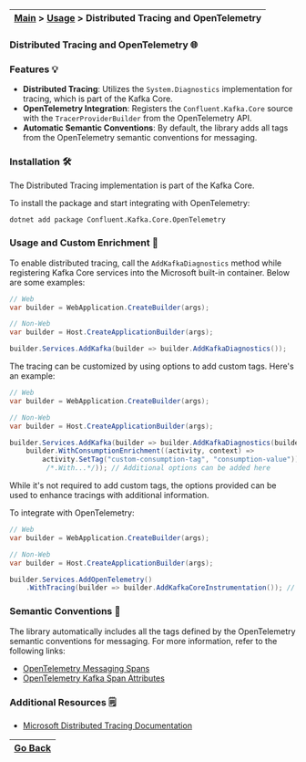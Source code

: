 | [Main](/README.md) > [Usage](/docs/Usage.md) > Distributed Tracing and OpenTelemetry |
|--------------------------------------------------------------------------------------|

### Distributed Tracing and OpenTelemetry :globe_with_meridians:

### Features :bulb:

- **Distributed Tracing**: Utilizes the `System.Diagnostics` implementation for tracing, which is part of the Kafka Core.
- **OpenTelemetry Integration**: Registers the `Confluent.Kafka.Core` source with the `TracerProviderBuilder` from the OpenTelemetry API.
- **Automatic Semantic Conventions**: By default, the library adds all tags from the OpenTelemetry semantic conventions for messaging.

### Installation :hammer_and_wrench:

The Distributed Tracing implementation is part of the Kafka Core.

To install the package and start integrating with OpenTelemetry:
```bash
dotnet add package Confluent.Kafka.Core.OpenTelemetry
```

### Usage and Custom Enrichment :jigsaw:

To enable distributed tracing, call the `AddKafkaDiagnostics` method while registering Kafka Core services into the Microsoft built-in container. Below are some examples:

```C#
// Web
var builder = WebApplication.CreateBuilder(args);

// Non-Web
var builder = Host.CreateApplicationBuilder(args);

builder.Services.AddKafka(builder => builder.AddKafkaDiagnostics());
```

The tracing can be customized by using options to add custom tags. Here's an example:

```C#
// Web
var builder = WebApplication.CreateBuilder(args);

// Non-Web
var builder = Host.CreateApplicationBuilder(args);

builder.Services.AddKafka(builder => builder.AddKafkaDiagnostics(builder =>
    builder.WithConsumptionEnrichment((activity, context) => 
        activity.SetTag("custom-consumption-tag", "consumption-value"))
         /*.With...*/)); // Additional options can be added here
```

While it's not required to add custom tags, the options provided can be used to enhance tracings with additional information.

To integrate with OpenTelemetry:

```C#
// Web
var builder = WebApplication.CreateBuilder(args);

// Non-Web
var builder = Host.CreateApplicationBuilder(args);

builder.Services.AddOpenTelemetry()
    .WithTracing(builder => builder.AddKafkaCoreInstrumentation()); // Adds Confluent.Kafka.Core source 
```

### Semantic Conventions :open_book:

The library automatically includes all the tags defined by the OpenTelemetry semantic conventions for messaging. For more information, refer to the following links:

- [OpenTelemetry Messaging Spans](https://github.com/open-telemetry/semantic-conventions/blob/v1.23.1/docs/messaging/messaging-spans.md)
- [OpenTelemetry Kafka Span Attributes](https://github.com/open-telemetry/semantic-conventions/blob/v1.23.1/docs/messaging/kafka.md#span-attributes)

### Additional Resources :spiral_notepad:

- [Microsoft Distributed Tracing Documentation](https://learn.microsoft.com/en-us/dotnet/core/diagnostics/distributed-tracing)

| [Go Back](/docs/Usage.md) |
|---------------------------|  